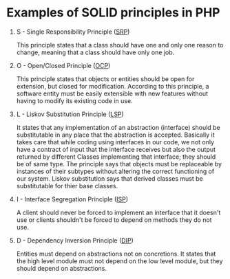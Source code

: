 # Examples of SOLID principles in PHP


1) S - Single Responsibility Principle (<a href='1-single-responsibility-principle.php'>SRP</a>)

    This principle states that a class should have one and only one reason to change, meaning that a class should have only one job.

2) O - Open/Closed Principle (<a href='2-open-closed-principle.php'>OCP</a>)

    This principle states that objects or entities should be open for extension, but closed for modification. According to this principle, a software entity must be easily extensible with new features without having to modify its existing code in use.

3) L - Liskov Substitution Principle (<a href='3-liskov-substitution-principle.php'>LSP</a>)

    It states that any implementation of an abstraction (interface) should be substitutable in any place that the abstraction is accepted. Basically it takes care that while coding using interfaces in our code, we not only have a contract of input that the interface receives but also the output returned by different Classes implementing that interface; they should be of same type. The principle says that objects must be replaceable by instances of their subtypes without altering the correct functioning of our system. Liskov substitution says that derived classes must be substitutable for thier base classes. 

4) I - Interface Segregation Principle (<a href='4-interface-segregation-principle.php'>ISP</a>)

    A client should never be forced to implement an interface that it doesn't use or clients shouldn't be forced to depend on methods they do not use.

5) D - Dependency Inversion Principle (<a href='5-dependency-inversion-principle.php'>DIP</a>)

    Entities must depend on abstractions not on concretions. It states that the high level module must not depend on the low level module, but they should depend on abstractions.